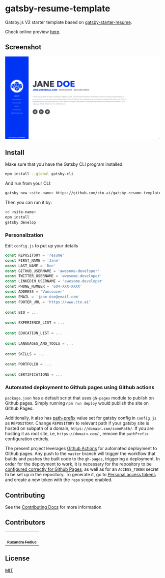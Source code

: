 # gatsby-resume-template

Gatsby.js V2 starter template based on [gatsby-starter-resume](https://github.com/anubhavsrivastava/gatsby-starter-resume).

Check online preview [here](https://cto-ai.github.io/gatsby-resume-template/).

## Screenshot

![Screenshot](./src/assets/images/gatsby-resume-preview.png)

## Install

Make sure that you have the Gatsby CLI program installed:

```sh
npm install --global gatsby-cli
```

And run from your CLI:

```sh
gatsby new <site-name> https://github.com/cto-ai/gatsby-resume-template
```

Then you can run it by:

```sh
cd <site-name>
npm install
gatsby develop
```

### Personalization

Edit `config.js` to put up your details

```javascript
const REPOSITORY = 'resume'
const FIRST_NAME = 'Jane'
const LAST_NAME = 'Doe'
const GITHUB_USERNAME = 'awesome-developer'
const TWITTER_USERNAME = 'awesome-developer'
const LINKEDIN_USERNAME = 'awesome-developer'
const PHONE_NUMBER = '604-XXX-XXXX'
const ADDRESS = 'Vancouver'
const EMAIL = 'jane.doe@email.com'
const FOOTER_URL = 'https://www.cto.ai'

const BIO = ...

const EXPERIENCE_LIST = ...

const EDUCATION_LIST = ...

const LANGUAGES_AND_TOOLS = ...

const SKILLS = ...

const PORTFOLIO = ...

const CERTIFICATIONS = ...
```

### Automated deployment to Github pages using Github actions

`package.json` has a default script that uses `gh-pages` module to publish on Github pages. Simply running `npm run deploy` would publish the site on Github Pages.

Additionally, it also has [path-prefix](https://www.gatsbyjs.org/docs/path-prefix/) value set for gatsby config in `config.js` as `REPOSITORY`. Change `REPOSITORY` to relevant path if your gatsby site is hosted on subpath of a domain, `https://domain.com/somePath/`. If you are hosting it as root site, i.e, `https://domain.com/` , remove the `pathPrefix` configuration entirely.

The present project leverages [Github Actions](./.github/workflows/deploy.yml) for automated deployment to Github pages. Any push to the `master` branch will trigger the workflow that builds and pushes the built code to the `gh-pages`, triggering a deployment. In order for the deployment to work, it is necessary for the repository to be [configured correctly for Github Pages](https://help.github.com/en/enterprise/2.14/user/articles/configuring-a-publishing-source-for-github-pages), as well as for an `ACCESS_TOKEN` secret to be set up in the repository. To generate it, go to [Personal access tokens](https://github.com/settings/tokens) and create a new token with the `repo` scope enabled.

## Contributing

See the [Contributing Docs](CONTRIBUTING.md) for more information.

## Contributors

<table>
  <tr>
    <td align="center"><a href="https://github.com/ruxandrafed"><img src="https://avatars2.githubusercontent.com/u/11021586?s=100" width="100px;" alt=""/><br /><sub><b>Ruxandra Fediuc</b></sub></a><br/></td>
  </tr>
</table>

## License

[MIT](LICENSE)
